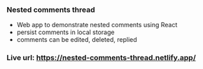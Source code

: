 ### Nested comments thread
- Web app to demonstrate nested comments using React
- persist comments in local storage 
- comments can be edited, deleted, replied

### Live url: https://nested-comments-thread.netlify.app/